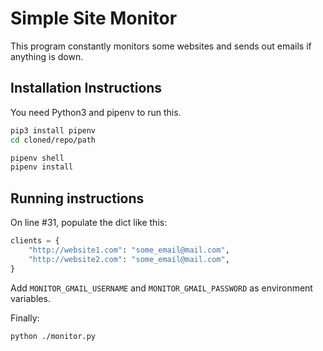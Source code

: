 # Simple Site Monitor

This program constantly monitors some websites and sends out emails if anything is down.

## Installation Instructions

You need Python3 and pipenv to run this.

```sh
pip3 install pipenv
cd cloned/repo/path

pipenv shell
pipenv install
```

## Running instructions

On line #31, populate the dict like this:

```python
clients = {
    "http://website1.com": "some_email@mail.com",
    "http://website2.com": "some_email@mail.com",
}
```

Add `MONITOR_GMAIL_USERNAME` and `MONITOR_GMAIL_PASSWORD` as environment variables.

Finally:

```shell
python ./monitor.py
```